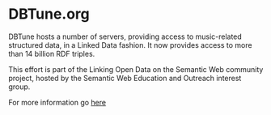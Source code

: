 DBTune.org
==============

DBTune hosts a number of servers, providing access to music-related structured data, in a Linked Data fashion. It now provides access to more than 14 billion RDF triples.

This effort is part of the Linking Open Data on the Semantic Web community project, hosted by the Semantic Web Education and Outreach interest group. 

For more information go [here](http://dbtune.org/)
